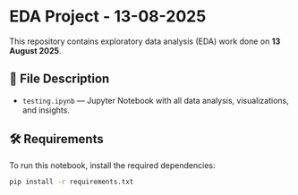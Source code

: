 # EDA Project - 13-08-2025

This repository contains exploratory data analysis (EDA) work done on **13 August 2025**.

## 📄 File Description
- `testing.ipynb` — Jupyter Notebook with all data analysis, visualizations, and insights.

## 🛠 Requirements
To run this notebook, install the required dependencies:

```bash
pip install -r requirements.txt
